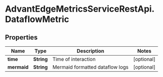# AdvantEdgeMetricsServiceRestApi.DataflowMetric

## Properties
Name | Type | Description | Notes
------------ | ------------- | ------------- | -------------
**time** | **String** | Time of interaction | [optional] 
**mermaid** | **String** | Mermaid formatted dataflow logs | [optional] 


